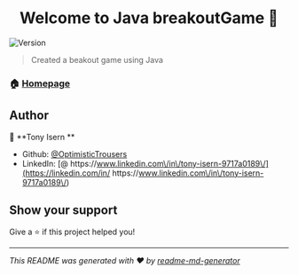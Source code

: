 <h1 align="center">Welcome to Java breakoutGame 👋</h1>
<p>
  <img alt="Version" src="https://img.shields.io/badge/version-Java breakoutGame-blue.svg?cacheSeconds=2592000" />
</p>

> Created a beakout game using Java 

### 🏠 [Homepage](https://github.com/OptimisticTrousers/Java-breakoutGame)

## Author

👤 **Tony Isern **

* Github: [@OptimisticTrousers ](https://github.com/OptimisticTrousers )
* LinkedIn: [@ https:\/\/www.linkedin.com\/in\/tony-isern-9717a0189\/](https://linkedin.com/in/ https:\/\/www.linkedin.com\/in\/tony-isern-9717a0189\/)

## Show your support

Give a ⭐️ if this project helped you!

***
_This README was generated with ❤️ by [readme-md-generator](https://github.com/kefranabg/readme-md-generator)_